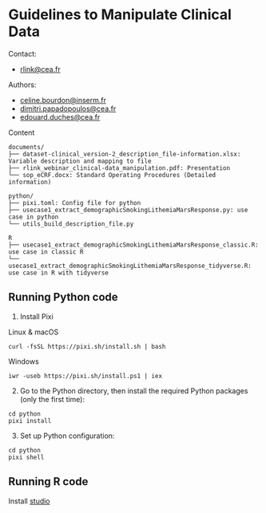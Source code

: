 # Guidelines to Manipulate Clinical Data

Contact:

- rlink@cea.fr

Authors:

- celine.bourdon@inserm.fr
- dimitri.papadopoulos@cea.fr
- edouard.duches@cea.fr

Content

```
documents/
├── dataset-clinical_version-2_description_file-information.xlsx: Variable description and mapping to file
├── rlink_webinar_clinical-data_manipulation.pdf: Presentation
└── sop_eCRF.docx: Standard Operating Procedures (Detailed information)

python/
├── pixi.toml: Config file for python 
├── usecase1_extract_demographicSmokingLithemiaMarsResponse.py: use case in python
└── utils_build_description_file.py

R
├── usecase1_extract_demographicSmokingLithemiaMarsResponse_classic.R: use case in classic R
└── usecase1_extract_demographicSmokingLithemiaMarsResponse_tidyverse.R: use case in R with tidyverse
```


## Running Python code

1. Install Pixi

Linux & macOS

```
curl -fsSL https://pixi.sh/install.sh | bash
```

Windows

```
iwr -useb https://pixi.sh/install.ps1 | iex
```

2. Go to the Python directory, then install the required Python packages (only the first time):

```
cd python
pixi install
```

3. Set up Python configuration:

```
cd python
pixi shell
```

## Running R code

Install [studio](https://posit.co/download/rstudio-desktop/)

